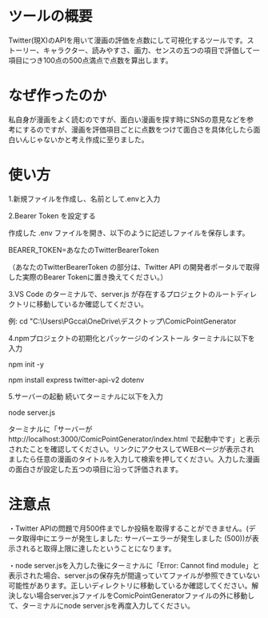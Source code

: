 # ツールの概要
Twitter(現X)のAPIを用いて漫画の評価を点数にして可視化するツールです。ストーリー、キャラクター、読みやすさ、画力、センスの五つの項目で評価して一項目につき100点の500点満点で点数を算出します。
# なぜ作ったのか
私自身が漫画をよく読むのですが、面白い漫画を探す時にSNSの意見などを参考にするのですが、漫画を評価項目ごとに点数をつけて面白さを具体化したら面白いんじゃないかと考え作成に至りました。
# 使い方
1.新規ファイルを作成し、名前として.envと入力

2.Bearer Token を設定する

作成した .env ファイルを開き、以下のように記述しファイルを保存します。

BEARER_TOKEN=あなたのTwitterBearerToken

（あなたのTwitterBearerToken の部分は、Twitter API の開発者ポータルで取得した実際のBearer Tokenに置き換えてください。）

3.VS Code のターミナルで、server.js が存在するプロジェクトのルートディレクトリに移動しているか確認してください。

例:  cd "C:\Users\PGcca\OneDrive\デスクトップ\ComicPointGenerator

4.npmプロジェクトの初期化とパッケージのインストール
ターミナルに以下を入力

npm init -y

npm install express twitter-api-v2 dotenv

5.サーバーの起動
続いてターミナルに以下を入力

node server.js

ターミナルに「サーバーが http://localhost:3000/ComicPointGenerator/index.html で起動中です」と表示されたことを確認してください。リンクにアクセスしてWEBページが表示されましたら任意の漫画のタイトルを入力して検索を押してください。入力した漫画の面白さが設定した五つの項目に沿って評価されます。

# 注意点

・Twitter APIの問題で月500件までしか投稿を取得することができません。(データ取得中にエラーが発生しました: サーバーエラーが発生しました (500))が表示されると取得上限に達したということになります。

・node server.jsを入力した後にターミナルに「Error: Cannot find module」と表示された場合、server.jsの保存先が間違っていてファイルが参照できていない可能性があります。正しいディレクトリに移動しているか確認してください。解決しない場合server.jsファイルをComicPointGeneratorファイルの外に移動して、ターミナルにnode server.jsを再度入力してください。
